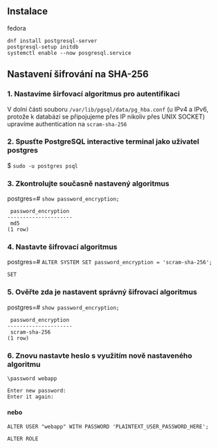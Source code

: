 ## Instalace
fedora
```
dnf install postgresql-server
postgresql-setup initdb
systemctl enable --now posgresql.service
```

## Nastavení šifrování na SHA-256

### 1. Nastavíme širfovací algoritmus pro autentifikaci
V dolní části souboru `/var/lib/pgsql/data/pg_hba.conf` (u IPv4 a IPv6, protože k databází se připojujeme přes IP nikoliv přes UNIX SOCKET) upravíme authentication na `scram-sha-256`

### 2. Spusťte PostgreSQL interactive terminal jako uživatel postgres
$ `sudo -u postgres psql`

### 3. Zkontrolujte současně nastavený algoritmus
postgres=# `show password_encryption;`
```
 password_encryption 
---------------------
 md5
(1 row)
```

### 4. Nastavte šifrovací algoritmus
postgres=# `ALTER SYSTEM SET password_encryption = 'scram-sha-256';`
```
SET
```

### 5. Ověřte zda je nastavent správný šifrovací algoritmus
postgres=# `show password_encryption;`
```
 password_encryption 
---------------------
 scram-sha-256
(1 row)
```

### 6. Znovu nastavte heslo s využitím nově nastaveného algoritmu
`\password webapp`
```
Enter new password:
Enter it again:
```
#### nebo 
`ALTER USER "webapp" WITH PASSWORD 'PLAINTEXT_USER_PASSWORD_HERE';`
```
ALTER ROLE
```
